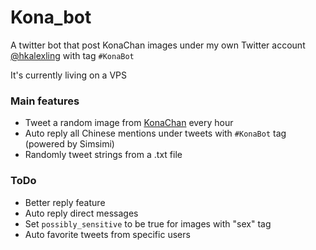 # Kona_bot
A twitter bot that post KonaChan images under my own Twitter account [@hkalexling](https://twitter.com/hkalexling) with tag `#KonaBot`

It's currently living on a VPS

### Main features
- Tweet a random image from [KonaChan](https://konachan.com) every hour
- Auto reply all Chinese mentions under tweets with `#KonaBot` tag (powered by Simsimi)
- Randomly tweet strings from a .txt file

### ToDo
- Better reply feature
- Auto reply direct messages
- Set `possibly_sensitive` to be true for images with "sex" tag
- Auto favorite tweets from specific users
